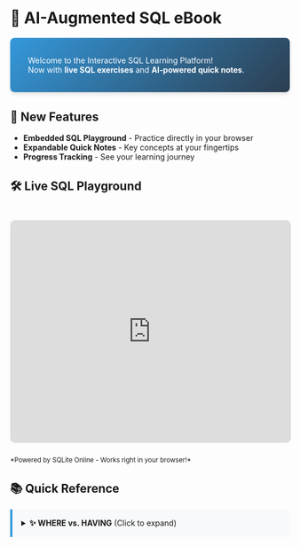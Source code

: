 <style>
.footer, .octocat {
  display: none !important;
}

/* New styles for interactive elements */
.sql-playground {
  width: 100%;
  height: 400px;
  border: 1px solid #ddd;
  border-radius: 8px;
  margin: 1.5rem 0;
}

.quick-note {
  background: #f8f9fa;
  border-left: 4px solid #3498db;
  padding: 1rem;
  margin: 1rem 0;
  border-radius: 0 8px 8px 0;
}

.badge-container {
  display: flex;
  gap: 0.5rem;
  margin: 1.5rem 0;
  flex-wrap: wrap;
}
</style>

# 📘 AI-Augmented SQL eBook

<div class="intro-card" style="
  background: linear-gradient(135deg, #3498db, #2c3e50);
  color: white;
  padding: 2rem;
  border-radius: 8px;
  box-shadow: 0 4px 6px rgba(0,0,0,0.1);
  margin-bottom: 2rem;
">
Welcome to the Interactive SQL Learning Platform!<br>
Now with <strong>live SQL exercises</strong> and <strong>AI-powered quick notes</strong>.
</div>

## 🚀 New Features
- **Embedded SQL Playground** - Practice directly in your browser
- **Expandable Quick Notes** - Key concepts at your fingertips
- **Progress Tracking** - See your learning journey

## 🛠️ Live SQL Playground
<iframe src="https://sqliteonline.com/" class="sql-playground"></iframe>
<small>*Powered by SQLite Online - Works right in your browser!*</small>

## 📚 Quick Reference
<div class="quick-note">
<details>
<summary><strong>✨ WHERE vs. HAVING</strong> (Click to expand)</summary>

```sql
-- WHERE filters rows BEFORE aggregation
SELECT department, COUNT(*) 
FROM employees 
WHERE salary > 5000 
GROUP BY department;

-- HAVING filters AFTER aggregation
SELECT department, AVG(salary) 
FROM employees 
GROUP BY department 
HAVING AVG(salary) > 5000;

## 🔍 Exercises

<div style="display: grid; grid-template-columns: repeat(auto-fit, minmax(250px, 1fr)); gap: 1.5rem; margin: 2rem 0;">

<a href="exercises/activity_4C_AI.html" style="text-decoration: none;">
  <div style="background: #2188ff; color: white; padding: 1rem; border-radius: 6px; text-align: center; transition: transform 0.2s;">
    <div style="font-size: 1.5rem;">📌</div>
    <div style="font-weight: bold; margin: 0.5rem 0;">Exercise 4C</div>
    <div style="font-size: 0.9em; opacity: 0.9;">CREATE TABLE statements practice</div>
  </div>
</a>

<a href="exercises/4E_AI_TRY.html" style="text-decoration: none;">
  <div style="background: #2188ff; color: white; padding: 1rem; border-radius: 6px; text-align: center; transition: transform 0.2s;">
    <div style="font-size: 1.5rem;">📌</div>
    <div style="font-weight: bold; margin: 0.5rem 0;">Exercise 4E</div>
    <div style="font-size: 0.9em; opacity: 0.9;">CAR database queries practice</div>
  </div>
</a>

</div>
